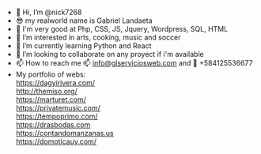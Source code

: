 - 👋 Hi, I’m @nick7268
- :sunglasses: my realworld name is Gabriel Landaeta
- :high_brightness: I'm very good at Php, CSS, JS, Jquery, Wordpress, SQL, HTML
- 👀 I’m interested in arts, cooking, music and soccer
- 🌱 I’m currently learning Python and React
- 💞️ I’m looking to collaborate on any proyect if i'm available
- 📫 How to reach me :mailbox: info@glserviciosweb.com and :iphone: +584125536677 
- My portfolio of webs: 
<br>https://dagyirivera.com/ <br>
http://themiso.org/<br>
https://marturet.com/<br>
https://privatemusic.com/<br>
https://tempoprimo.com/<br>
https://drasbodas.com<br>
https://contandomanzanas.us<br>
https://domoticauy.com/<br>

<!---
nick7268/nick7268 is a ✨ special ✨ repository because its `README.md` (this file) appears on your GitHub profile.
You can click the Preview link to take a look at your changes.
--->
